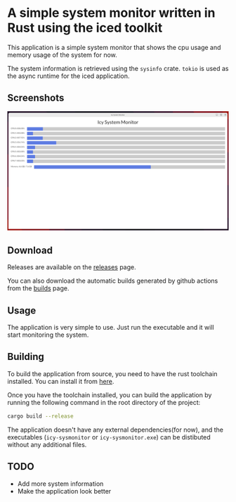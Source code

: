 # A simple system monitor written in Rust using the iced toolkit

This application is a simple system monitor that shows the cpu usage and memory usage of the system for now.

The system information is retrieved using the `sysinfo` crate.
`tokio` is used as the async runtime for the iced application.

## Screenshots

![screenshot of the application](/screenshots/window-screenshot.png?raw=true "Screenshot of the application")


## Download

Releases are available on the [releases](https://github.com/DitherWither/icy-sysmonitor/releases) page.

You can also download the automatic builds generated by github actions from the [builds](https://github.com/DitherWither/icy-sysmonitor/actions/workflows/build.yml) page.

## Usage

The application is very simple to use. Just run the executable and it will start monitoring the system.

## Building

To build the application from source, you need to have the rust toolchain installed. You can install it from [here](https://www.rust-lang.org/tools/install).

Once you have the toolchain installed, you can build the application by running the following command in the root directory of the project:

```bash
cargo build --release
```

The application doesn't have any external dependencies(for now), and the executables
(`icy-sysmonitor` or `icy-sysmonitor.exe`) can be distibuted without any
additional files.

## TODO

- Add more system information
- Make the application look better
